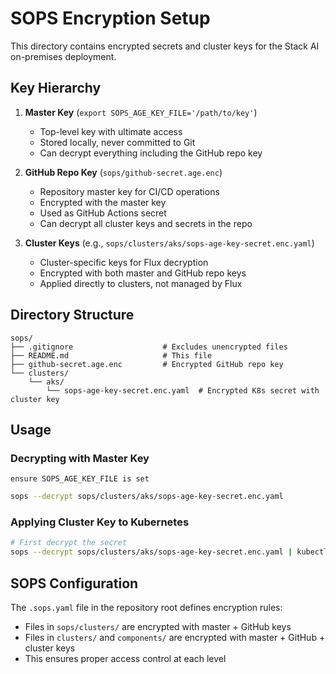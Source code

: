 # SOPS Encryption Setup

This directory contains encrypted secrets and cluster keys for the Stack AI on-premises deployment.

## Key Hierarchy

1. **Master Key** (`export SOPS_AGE_KEY_FILE='/path/to/key'`)
   - Top-level key with ultimate access
   - Stored locally, never committed to Git
   - Can decrypt everything including the GitHub repo key

2. **GitHub Repo Key** (`sops/github-secret.age.enc`)
   - Repository master key for CI/CD operations
   - Encrypted with the master key
   - Used as GitHub Actions secret
   - Can decrypt all cluster keys and secrets in the repo

3. **Cluster Keys** (e.g., `sops/clusters/aks/sops-age-key-secret.enc.yaml`)
   - Cluster-specific keys for Flux decryption
   - Encrypted with both master and GitHub repo keys
   - Applied directly to clusters, not managed by Flux

## Directory Structure

```
sops/
├── .gitignore                    # Excludes unencrypted files
├── README.md                     # This file
├── github-secret.age.enc         # Encrypted GitHub repo key
└── clusters/
    └── aks/
        └── sops-age-key-secret.enc.yaml  # Encrypted K8s secret with cluster key
```

## Usage

### Decrypting with Master Key

`ensure SOPS_AGE_KEY_FILE is set`

```bash
sops --decrypt sops/clusters/aks/sops-age-key-secret.enc.yaml
```

### Applying Cluster Key to Kubernetes
```bash
# First decrypt the secret
sops --decrypt sops/clusters/aks/sops-age-key-secret.enc.yaml | kubectl apply -f -
```

## SOPS Configuration

The `.sops.yaml` file in the repository root defines encryption rules:
- Files in `sops/clusters/` are encrypted with master + GitHub keys
- Files in `clusters/` and `components/` are encrypted with master + GitHub + cluster keys
- This ensures proper access control at each level
